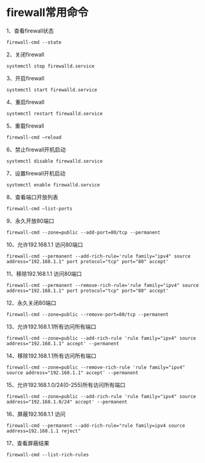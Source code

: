 # firewall常用命令
1、查看firewall状态
```code
firewall-cmd --state
```
2、关闭firewall
```code
systemctl stop firewalld.service
```
3、开启firewall
```code
systemctl start firewalld.service
```
4、重启firewall
```code
systemctl restart firewalld.service
```
5、重载firewall
```code
firewall-cmd —reload
```
6、禁止firewall开机启动
```code
systemctl disable firewalld.service
```
7、设置firewall开机启动
```code
systemctl enable firewalld.service
```
8、查看端口开放列表
```code
firewall-cmd —list-ports
```
9、永久开放80端口
```code
firewall-cmd --zone=public --add-port=80/tcp --permanent
```
10、允许192.168.1.1 访问80端口
```code
firewall-cmd --permanent --add-rich-rule='rule family="ipv4" source address="192.168.1.1" port protocol="tcp" port="80" accept'
```
11、移除192.168.1.1 访问80端口
```code
firewall-cmd --permanent --remove-rich-rule='rule family="ipv4" source address="192.168.1.1" port protocol="tcp" port="80" accept'
```
12、永久关闭80端口
```code
firewall-cmd --zone=public --remove-port=80/tcp --permanent
```
13、允许192.168.1.1所有访问所有端口
```code
firewall-cmd --zone=public --add-rich-rule 'rule family="ipv4" source address="192.168.1.1" accept' --permanent
```
14、移除192.168.1.1所有访问所有端口
```code
firewall-cmd --zone=public --remove-rich-rule 'rule family="ipv4" source address="192.168.1.1" accept' --permanent
```
15、允许192.168.1.0/24(0-255)所有访问所有端口
```code
firewall-cmd --zone=public --add-rich-rule 'rule family="ipv4" source address="192.168.1.0/24" accept' --permanent
```
16、屏蔽192.168.1.1 访问
```code
firewall-cmd --permanent --add-rich-rule="rule family=ipv4 source address=192.168.1.1 reject"
```
17、查看屏蔽结果
```code
firewall-cmd --list-rich-rules
```
